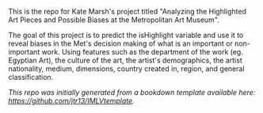 This is the repo for Kate Marsh's project titled "Analyzing the Highlighted Art Pieces and Possible Biases at the Metropolitan Art Museum". 

The  goal of this project is to predict the isHighlight variable and use it to reveal biases in the Met's decision making of what is an important or non-important work. Using features such as the department of the work (eg. Egyptian Art), the culture of the art, the artist's demographics, the artist nationality, medium, dimensions, country created in, region, and general classification. 


*This repo was initially generated from a bookdown template available here: https://github.com/jtr13/IMLVtemplate.*	



